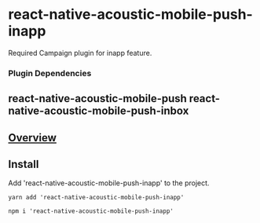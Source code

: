 # react-native-acoustic-mobile-push-inapp
Required Campaign plugin for inapp feature.

### Plugin Dependencies
react-native-acoustic-mobile-push
react-native-acoustic-mobile-push-inbox
----

[Overview](https://developer.goacoustic.com/acoustic-campaign/docs/add-the-react-native-plug-in-to-your-app#overview)
---

## Install
Add 'react-native-acoustic-mobile-push-inapp' to the project.

```shell yarn
yarn add 'react-native-acoustic-mobile-push-inapp'
```

```shell npm
npm i 'react-native-acoustic-mobile-push-inapp'
```